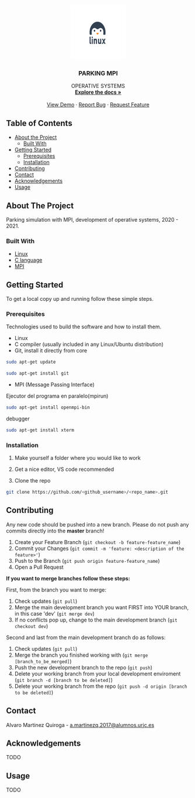 <!-- PROJECT SHIELDS -->
<!-- REPO SHOULD BE PUBLIC TO SHOW THIS FEATURE!

[![Contributors]][contributors-url]

-->

<!-- PROJECT LOGO -->
<br />
<p align="center">
  <a href="https://github.com/AlvaroMartinezQ/mini-kernel">
    <img src="imgs/logo.jpg" alt="Logo" width="150" height="150">
  </a>

  <h3 align="center">PARKING MPI</h3>

  <p align="center">
    OPERATIVE SYSTEMS 
    <br />
    <a href="https://github.com/AlvaroMartinezQ/mpi_parking"><strong>Explore the docs »</strong></a>
    <br />
    <br />
    <a href="https://github.com/AlvaroMartinezQ/mpi_parking">View Demo</a>
    ·
    <a href="https://github.com/AlvaroMartinezQ/mpi_parking/issues">Report Bug</a>
    ·
    <a href="https://github.com/AlvaroMartinezQ/mpi_parking/issues">Request Feature</a>
  </p>
</p>

<!-- TABLE OF CONTENTS -->
## Table of Contents

* [About the Project](#about-the-project)
  * [Built With](#built-with)
* [Getting Started](#getting-started)
  * [Prerequisites](#prerequisites)
  * [Installation](#installation)
* [Contributing](#contributing)
* [Contact](#contact)
* [Acknowledgements](#Acknowledgements)
* [Usage](#usage)

<!-- ABOUT THE PROJECT -->
## About The Project

Parking simulation with MPI, development of operative systems, 2020 - 2021. 

### Built With

* [Linux](https://www.linux.org/)
* [C language](https://en.wikipedia.org/wiki/C_(programming_language))
* [MPI](https://www.open-mpi.org/)

<!-- GETTING STARTED -->
## Getting Started

To get a local copy up and running follow these simple steps.

### Prerequisites

Technologies used to build the software and how to install them.

* Linux
* C compiler (usually included in any Linux/Ubuntu distribution)
* Git, install it directly from core

```sh
sudo apt-get update
```
```sh
sudo apt-get install git
```

* MPI (Message Passing Interface)

Ejecutor del programa en paralelo(mpirun)
```sh
sudo apt-get install openmpi-bin
```
debugger
```sh
sudo apt-get install xterm
```

### Installation

1. Make yourself a folder where you would like to work

2. Get a nice editor, VS code recommended

3. Clone the repo
```sh
git clone https://github.com/<github_username>/<repo_name>.git
```

<!-- CONTRIBUTING -->
## Contributing

Any new code should be pushed into a new branch. Please do not push any commits directly into the <strong>master</strong> branch! 

1. Create your Feature Branch (`git checkout -b feature-feature_name`)
2. Commit your Changes (`git commit -m 'feature: <description of the feature>'`)
3. Push to the Branch (`git push origin feature-feature_name`)
4. Open a Pull Request

<strong>If you want to merge branches follow these steps:</strong>

First, from the branch you want to merge:

1. Check updates (`git pull`)
2. Merge the main development branch you want FIRST into YOUR branch, in this case 'dev' (`git merge dev`) 
3. If no conflicts pop up, change to the main development branch (`git checkout dev`)

Second and last from the main development branch do as follows:

1. Check updates (`git pull`)
2. Merge the branch you finished working with (`git merge [branch_to_be_merged]`)
3. Push the new development branch to the repo (`git push`)
4. Delete your working branch from your local development enviroment (`git branch -d [branch to be deleted]`)
5. Delete your working branch from the repo (`git push -d origin [branch to be deleted]`)

<!-- LICENSE -->
<!--
## License
-->
<!-- CONTACT -->
## Contact

Alvaro Martinez Quiroga - a.martinezq.2017@alumnos.urjc.es

<!-- ACKNOWLEDGEMENTS -->

## Acknowledgements
TODO

<!-- USAGE EXAMPLES -->
## Usage
TODO

<!-- MARKDOWN LINKS & IMAGES -->
<!-- REPO SHOULD BE PUBLIC TO SHOW THIS FEATURE!

[contributors-url]: https://github.com/AlvaroMartinezQ/mini-kernel/graphs/contributors

-->